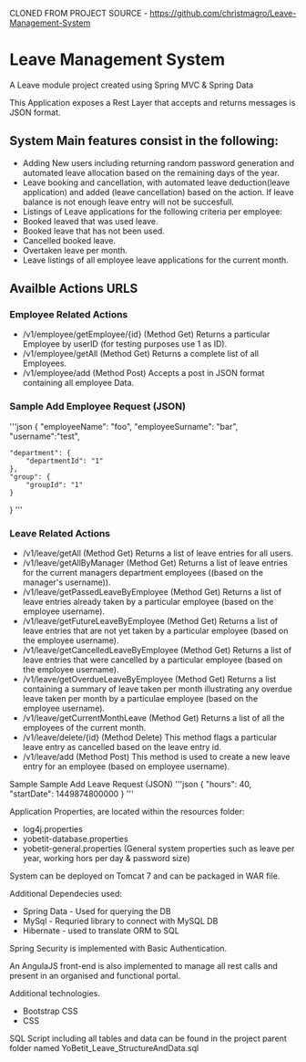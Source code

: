 
CLONED FROM
PROJECT SOURCE - https://github.com/christmagro/Leave-Management-System

# Leave Management System
A Leave module project created using Spring MVC &amp; Spring Data

This Application exposes a Rest Layer that accepts and returns messages is JSON format.

## System Main features consist in the following:

- Adding New users including returning random password generation and automated leave allocation based on the remaining days of the year.
- Leave booking and cancellation, with automated leave deduction(leave application) and added (leave cancellation) based on the action. If leave balance is not enough leave entry will not be succesfull.
- Listings of Leave applications for the following criteria per employee:
- Booked leaved that was used leave.
- Booked leave that has not been used.
- Cancelled booked leave.
- Overtaken leave per month.
- Leave listings of all employee leave applications for the current month.


## Availble Actions URLS

### Employee Related Actions

* /v1/employee/getEmployee/{id}  (Method Get) Returns a particular Employee by userID (for testing purposes use 1 as ID).
* /v1/employee/getAll            (Method Get) Returns a complete list of all Employees.
* /v1/employee/add               (Method Post) Accepts a post in JSON format containing all employee Data.

### Sample Add Employee Request (JSON)
'''json
{
    "employeeName": "foo",
    "employeeSurname": "bar",
    "username":"test",
    
    "department": {
        "departmentId": "1"
    },
    "group": {
        "groupId": "1"
    }
}
'''

### Leave Related Actions

* /v1/leave/getAll            (Method Get) Returns a list of leave entries for all users.
* /v1/leave/getAllByManager   (Method Get) Returns a list of leave entries for the current managers department employees ((based on the manager's username)).
* /v1/leave/getPassedLeaveByEmployee (Method Get) Returns a list of leave entries already taken by a particular employee (based on the employee username).
* /v1/leave/getFutureLeaveByEmployee (Method Get) Returns a list of leave entries that are not yet taken by a particular employee (based on the employee username).
* /v1/leave/getCancelledLeaveByEmployee (Method Get) Returns a list of leave entries that were cancelled by a particular employee (based on the employee username).
* /v1/leave/getOverdueLeaveByEmployee (Method Get) Returns a list containing a summary of leave taken per month illustrating any overdue leave taken per month by a particulae employee (based on the employee username).
* /v1/leave/getCurrentMonthLeave (Method Get) Returns a list of all the employees of the current month.
* /v1/leave/delete/{id} (Method Delete) This method flags a particular leave entry as cancelled based on the leave entry id.
* /v1/leave/add (Method Post) This method is used to create a new leave entry for an employee (based on employee username).

Sample
Sample Add Leave Request (JSON)
'''json
{
    "hours": 40,
    "startDate": 1449874800000
   }
'''

Application Properties, are located within the resources folder:
* log4j.properties
* yobetit-database.properties 
* yobetit-general.properties (General system properties such as leave per year, working hors per day & password size)

System can be deployed on Tomcat 7 and can be packaged in WAR file.

Additional Dependecies used:
* Spring Data - Used for querying the DB
* MySql - Requried library to connect with MySQL DB
* Hibernate - used to translate ORM to SQL 

Spring Security is implemented with Basic Authentication.

An AngulaJS front-end is also implemented to manage all rest calls and present in an organised and functional portal.

Additional technologies.
* Bootstrap CSS
* CSS


SQL Script including all tables and data can be found in the project parent folder named YoBetit_Leave_StructureAndData.sql


